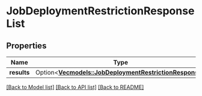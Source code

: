 # JobDeploymentRestrictionResponseList

## Properties

Name | Type | Description | Notes
------------ | ------------- | ------------- | -------------
**results** | Option<[**Vec<models::JobDeploymentRestrictionResponse>**](JobDeploymentRestrictionResponse.md)> |  | [optional]

[[Back to Model list]](../README.md#documentation-for-models) [[Back to API list]](../README.md#documentation-for-api-endpoints) [[Back to README]](../README.md)


